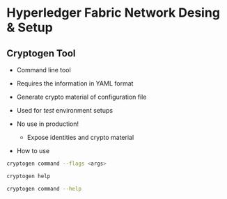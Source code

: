 # Hyperledger Fabric Network Desing & Setup

## Cryptogen Tool 

- Command line tool
- Requires the information in YAML format

- Generate crypto material of configuration file

- Used for *test* environment setups
- No use in production!
    - Expose identities and crypto material

- How to use
~~~bash
cryptogen command --flags <args>

cryptogen help

cryptogen command --help
~~~
